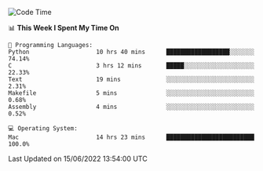 
<!--START_SECTION:waka-->
![Code Time](http://img.shields.io/badge/Code%20Time-0%20secs-blue)

📊 **This Week I Spent My Time On** 

```text
💬 Programming Languages: 
Python                   10 hrs 40 mins      ██████████████████░░░░░░░   74.14% 
C                        3 hrs 12 mins       █████░░░░░░░░░░░░░░░░░░░░   22.33% 
Text                     19 mins             ░░░░░░░░░░░░░░░░░░░░░░░░░   2.31% 
Makefile                 5 mins              ░░░░░░░░░░░░░░░░░░░░░░░░░   0.68% 
Assembly                 4 mins              ░░░░░░░░░░░░░░░░░░░░░░░░░   0.52%

💻 Operating System: 
Mac                      14 hrs 23 mins      █████████████████████████   100.0%

```


 Last Updated on 15/06/2022 13:54:00 UTC
<!--END_SECTION:waka-->
